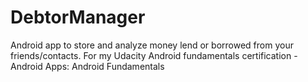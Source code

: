 # DebtorManager

Android app to store and analyze money lend or borrowed from your friends/contacts. 
For my Udacity Android fundamentals certification - Android Apps: Android Fundamentals 
